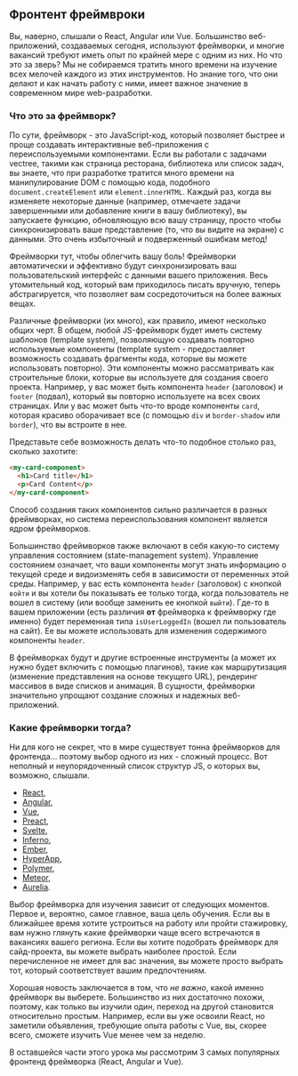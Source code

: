 ## Фронтент фреймвроки

Вы, наверно, слышали о React, Angular или Vue. Большинство веб-приложений, создаваемых сегодня, используют фреймворки, и многие вакансий требуют иметь опыт по крайней мере с одним из них. Но что это за зверь? Мы не собираемся тратить много времени на изучение всех мелочей каждого из этих инструментов. Но знание того, что они делают и как начать работу с ними, имеет важное значение в современном мире web-разработки.

### Что это за фреймворк?

По сути, фреймворк - это JavaScript-код, который позволяет быстрее и проще создавать интерактивные веб-приложения с переиспользуемыми компонентами. Если вы работали с задачами vectree, такими как страница ресторана, библиотека или список задач, вы знаете, что при разработке тратится много времени на манипулирование DOM с помощью кода, подобного `document.createElement` или `element.innerHTML`. Каждый раз, когда вы изменяете некоторые данные (например, отмечаете задачи завершенными или добавление книги в вашу библиотеку), вы запускаете функцию, обновляющую всю вашу страницу, просто чтобы синхронизировать ваше представление (то, что вы видите на экране) с данными. Это очень избыточный и подверженный ошибкам метод!

Фреймворки тут, чтобы облегчить вашу боль! Фреймворки автоматически и эффективно будут синхронизировать ваш пользовательский интерфейс с данными вашего приложения. Весь утомительный код, который вам приходилось писать вручную, теперь абстрагируется, что позволяет вам сосредоточиться на более важных вещах.

Различные фреймворки (их много), как правило, имеют несколько общих черт. В общем, любой JS-фреймворк будет иметь систему шаблонов (template system), позволяющую создавать повторно используемые компоненты (template system - предоставляет возможность создавать фрагменты кода, которые вы можете использовать повторно). Эти компоненты можно рассматривать как строительные блоки, которые вы используете для создания своего проекта. Например, у вас может быть компонента `header` (заголовок) и `footer` (подвал), который вы повторно используете на всех своих страницах. Или у вас может быть что-то вроде компоненты `card`, которая красиво оборачивает все (с помощью `div` и `border-shadow` или `border`), что вы встроите в нее.

Представьте себе возможность делать что-то подобное столько раз, сколько захотите:

~~~html
<my-card-component>
  <h1>Card title</h1>
  <p>Card Content</p>
</my-card-component>
~~~

Способ создания таких компонентов сильно различается в разных фреймворках, но система переиспользования компонент является ядром фреймворков.

Большинство фреймворков также включают в себя какую-то систему управления состоянием (state-management system). Управление состоянием означает, что ваши компоненты могут знать информацию о текущей среде и видоизменять себя в зависимости от переменных этой среды. Например, у вас есть компонента `header` (заголовок) с кнопкой `войти` и вы хотели бы показывать ее только тогда, когда пользователь не вошел в систему (или вообще заменить ее кнопкой `выйти`). Где-то в вашем приложении (есть различия **от** фреймворка к фреймворку где именно) будет переменная типа `isUserLoggedIn` (вошел ли пользователь на сайт). Ее вы можете использовать для изменения содержимого компоненты `header`.

В фреймворках будут и другие встроенные инструменты (а может их нужно будет включить с помощью плагинов), такие как маршрутизация (изменение представления на основе текущего URL), рендеринг массивов в виде списков и анимация. В сущности, фреймворки значительно упрощают создание сложных и надежных веб-приложений.

### Какие фреймворки тогда?

Ни для кого не секрет, что в мире существует тонна фреймворков для фронтенда... поэтому выбор одного из них - сложный процесс. Вот неполный и неупорядоченный список структур JS, о которых вы, возможно, слышали.

- [React](https://reactjs.org/),
- [Angular](https://angular.io/),
- [Vue](https://vuejs.org/),
- [Preact](https://preactjs.com/),
- [Svelte](https://svelte.technology/guide),
- [Inferno](https://infernojs.org/),
- [Ember](https://www.emberjs.com/),
- [HyperApp](https://github.com/hyperapp),
- [Polymer](https://www.polymer-project.org/),
- [Meteor](https://www.meteor.com/),
- [Aurelia](https://aurelia.io/).

Выбор фреймворка для изучения зависит от следующих моментов. Первое и, вероятно, самое главное, ваша цель обучения. Если вы в ближайшее время хотите устроиться на работу или пройти стажировку, вам нужно глянуть какие фреймворки чаще всего встречаются в вакансиях вашего региона. Если вы хотите подобрать фреймворк для сайд-проекта, вы можете выбрать наиболее простой. Если перечисленное не имеет для вас значения, вы можете просто выбрать тот, который соответствует вашим предпочтениям.

Хорошая новость заключается в том, что _не важно_, какой именно фреймворк вы выберете. Большинство из них достаточно похожи, поэтому, как только вы изучили один, переход на другой становится относительно простым. Например, если вы уже освоили React, но заметили объявления, требующие опыта работы с Vue, вы, скорее всего, сможете изучить Vue менее чем за неделю.

В оставшейся части этого урока мы рассмотрим 3 самых популярных фронтенд фреймворка (React, Angular и Vue).
